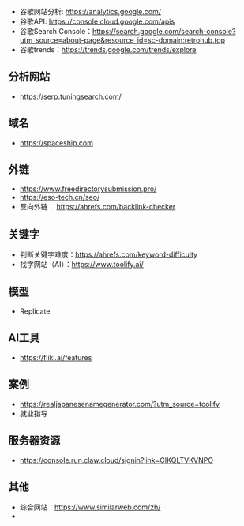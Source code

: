 * 谷歌网站分析: https://analytics.google.com/ 
* 谷歌API: https://console.cloud.google.com/apis
* 谷歌Search Console：https://search.google.com/search-console?utm_source=about-page&resource_id=sc-domain:retrohub.top
* 谷歌trends：https://trends.google.com/trends/explore

## 分析网站
* https://serp.tuningsearch.com/

## 域名
* https://spaceship.com

## 外链
* https://www.freedirectorysubmission.pro/
* https://eso-tech.cn/seo/
* 反向外链： https://ahrefs.com/backlink-checker

## 关键字
* 判断关键字难度：https://ahrefs.com/keyword-difficulty
* 找字网站（AI）：https://www.toolify.ai/

## 模型
* Replicate

## AI工具
* https://fliki.ai/features

## 案例
* https://realjapanesenamegenerator.com/?utm_source=toolify
* 就业指导

## 服务器资源
* https://console.run.claw.cloud/signin?link=CIKQLTVKVNPO

## 其他
* 综合网站：https://www.similarweb.com/zh/
* 
